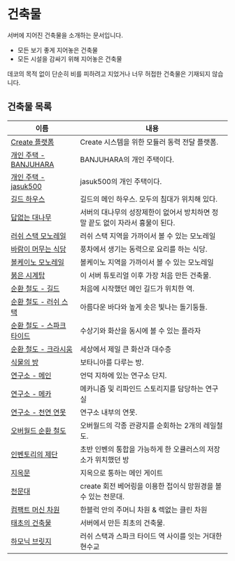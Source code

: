 # 건축물

서버에 지어진 건축물을 소개하는 문서입니다.

- 모든 보기 좋게 지어놓은 건축물
- 모든 시설을 감싸기 위해 지어놓은 건축물

데코의 목적 없이 단순히 비를 피하려고 지었거나
너무 허접한 건축물은 기재되지 않습니다.


## 건축물 목록
<!-- systems_list_dest_open -->
|이름|내용|
|---|---|
|[ Create 플랫폼](create_platform.md)|Create 시스템을 위한 모듈러 동력 전달 플랫폼.|
|[ 개인 주택 - BANJUHARA](house_BANJUHARA.md)|BANJUHARA의 개인 주택이다.|
|[ 개인 주택 - jasuk500](house_jasuk500.md)|jasuk500의 개인 주택이다.|
|[ 길드 하우스](guild_house.md)|길드의 메인 하우스. 모두의 침대가 위치해 있다.|
|[ 답없는 대나무](bamboo_hell.md)|서버의 대나무의 성장제한이 없어서 방치하면 정말 끝도 없이 자라서 흉물이 된다.|
|[ 러쉬 스택 모노레일](lush_stack_monorail.md)|러쉬 스택 지역을 가까이서 볼 수 있는 모노레일|
|[ 바람이 머무는 식당](windy_restaurant.md)|풍차에서 생기는 동력으로 요리를 하는 식당.|
|[ 볼케이노 모노레일](volcano_monorail.md)|볼케이노 지역을 가까이서 볼 수 있는 모노레일|
|[ 붉은 시계탑](red_clocktower.md)|이 서버 튜토리얼 이후 가장 처음 만든 건축물.|
|[ 순환 철도 - 길드](ocr_the_guild.md)|처음에 시작했던 메인 길드가 위치한 역.|
|[ 순환 철도 - 러쉬 스택](ocr_lush_stack.md)|아름다운 바다와 높게 솟은 빛나는 돌기둥들.|
|[ 순환 철도 - 스파크 타이드](ocr_spark_tide.md)|수상기와 화산을 동시에 볼 수 있는 플라자|
|[ 순환 철도 - 크라시움](ocr_cratium.md)|세상에서 제일 큰 화산과 대수층|
|[ 식물의 방](room_of_plant.md)|보타니아를 다루는 방.|
|[ 연구소 - 메인](lab.md)|언덕 지하에 있는 연구소 단지.|
|[ 연구소 - 메카](lab_meka_lab.md)|메카니즘 및 리파인드 스토리지를 담당하는 연구실|
|[ 연구소 - 천연 연못](lab_pond.md)|연구소 내부의 연못.|
|[ 오버월드 순환 철도](overworld_circular_railway.md)|오버월드의 각종 관광지를 순회하는 2개의 레일철도.|
|[ 인벤토리의 제단](inventory_altar.md)|초반 인벤의 통합을 가능하게 한 오큘러스의 저장소가 위치했던 방|
|[ 지옥문](door_of_hell.md)|지옥으로 통하는 메인 게이트|
|[ 천문대](observatory.md)|create 회전 베어링을 이용한 접이식 망원경을 볼 수 있는 천문대.|
|[ 컴팩트 머신 차원](compact_machine_dimension.md)|한블럭 안의 주머니 차원 & 렉없는 클린 차원|
|[ 태초의 건축물](primitive_building.md)|서버에서 만든 최초의 건축물.|
|[ 하모닉 브릿지](ocr_harmonic_bridge.md)|러쉬 스택과 스파크 타이드 역 사이를 잇는 거대한 현수교|
<!-- systems_list_dest_close -->